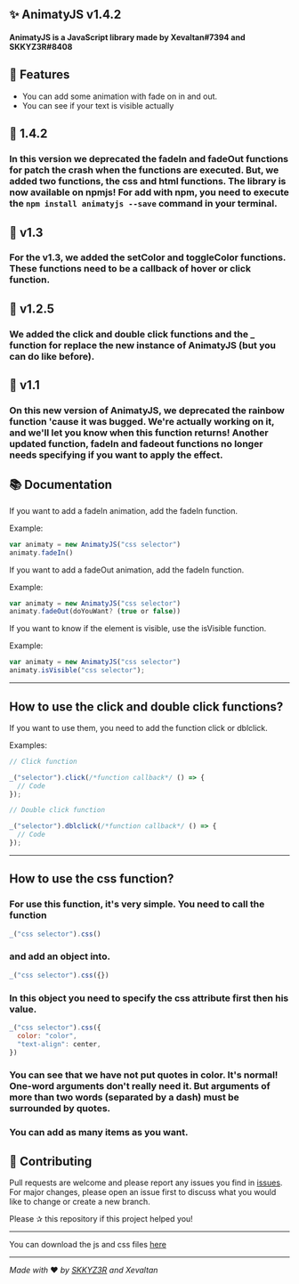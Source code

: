 ## ✨ AnimatyJS v1.4.2

#### AnimatyJS is a JavaScript library made by Xevaltan#7394 and SKKYZ3R#8408

## 🚀 Features

-   You can add some animation with fade on in and out.
-   You can see if your text is visible actually

## 🚀 1.4.2

### In this version we deprecated the fadeIn and fadeOut functions for patch the crash when the functions are executed. But, we added two functions, the css and html functions. The library is now available on npmjs! For add with npm, you need to execute the ```npm install animatyjs --save``` command in your terminal.

## 🚀 v1.3

### For the v1.3, we added the setColor and toggleColor functions. These functions need to be a callback of hover or click function.

## 🚀 v1.2.5

### We added the click and double click functions and the _ function for replace the new instance of AnimatyJS (but you can do like before).

## 🚀 v1.1

### On this new version of AnimatyJS, we deprecated the rainbow function 'cause it was bugged. We're actually working on it, and we'll let you know when this function returns! Another updated function, fadeIn and fadeout functions no longer needs specifying if you want to apply the effect.

## 📚 Documentation

If you want to add a fadeIn animation, add the fadeIn function.

Example:

```js
var animaty = new AnimatyJS("css selector")
animaty.fadeIn()
```

If you want to add a fadeOut animation, add the fadeIn function.

Example:

```js
var animaty = new AnimatyJS("css selector")
animaty.fadeOut(doYouWant? (true or false))
```

If you want to know if the element is visible, use the isVisible function.

Example:

```js
var animaty = new AnimatyJS("css selector")
animaty.isVisible("css selector");
```

---

## How to use the click and double click functions?

If you want to use them, you need to add the function click or dblclick.

Examples:

```js
// Click function

_("selector").click(/*function callback*/ () => {
  // Code
});

// Double click function

_("selector").dblclick(/*function callback*/ () => {
  // Code
});
```

---

## How to use the css function?

### For use this function, it's very simple. You need to call the function

```js
_("css selector").css()
```

### and add an object into.

```js
_("css selector").css({})
```

### In this object you need to specify the css attribute first then his value.

```js
_("css selector").css({
  color: "color",
  "text-align": center,
})
```

### You can see that we have not put quotes in color. It's normal! One-word arguments don't really need it. But arguments of more than two words (separated by a dash) must be surrounded by quotes.

### You can add as many items as you want.

## 🤝 Contributing

Pull requests are welcome and please report any issues you find in [issues](https://github.com/ItsMeSKKYZ3R/AnimatyJS/issues). For major changes, please open an issue first to discuss what you would like to change or create a new branch.

Please ✰ this repository if this project helped you!

---

You can download the js and css files [here](https://animatyjs.skkyz3r.ml "Télécharger")

---

_Made with_ ❤ _by [SKKYZ3R](https://www.skkyz3r.ml) and Xevaltan_
